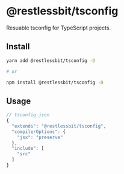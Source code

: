 # @restlessbit/tsconfig

Resuable tsconfig for TypeScript projects.

## Install

```bash
yarn add @restlessbit/tsconfig -D

# or

npm install @restlessbit/tsconfig -D
```

## Usage

```javascript
// tsconfig.json
{
  "extends": "@restlessbit/tsconfig",
  "compilerOptions": {
    "jsx": "preserve"
  },
  "include": [
    "src"
  ]
}
```
